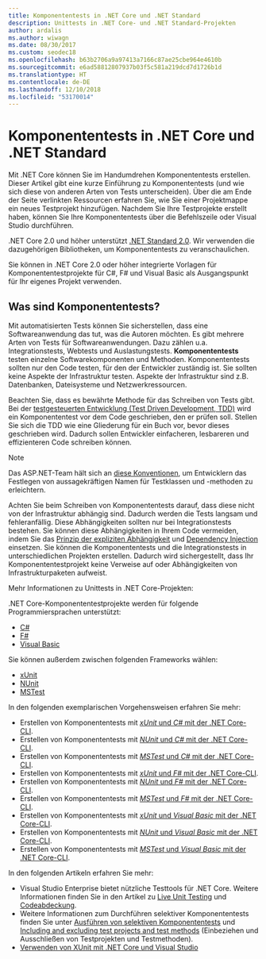 ```yaml
---
title: Komponententests in .NET Core und .NET Standard
description: Unittests in .NET Core- und .NET Standard-Projekten
author: ardalis
ms.author: wiwagn
ms.date: 08/30/2017
ms.custom: seodec18
ms.openlocfilehash: b63b2706a9a97413a7166c87ae25cbe964e4610b
ms.sourcegitcommit: e6ad58812807937b03f5c581a219dcd7d1726b1d
ms.translationtype: HT
ms.contentlocale: de-DE
ms.lasthandoff: 12/10/2018
ms.locfileid: "53170014"
---
```

# <a name="unit-testing-in-net-core-and-net-standard"></a>Komponententests in .NET Core und .NET Standard

Mit .NET Core können Sie im Handumdrehen Komponententests erstellen. Dieser Artikel gibt eine kurze Einführung zu Komponententests (und wie sich diese von anderen Arten von Tests unterscheiden). Über die am Ende der Seite verlinkten Ressourcen erfahren Sie, wie Sie einer Projektmappe ein neues Testprojekt hinzufügen. Nachdem Sie Ihre Testprojekte erstellt haben, können Sie Ihre Komponententests über die Befehlszeile oder Visual Studio durchführen.

.NET Core 2.0 und höher unterstützt [.NET Standard 2.0](../../standard/net-standard.md). Wir verwenden die dazugehörigen Bibliotheken, um Komponententests zu veranschaulichen.

Sie können in .NET Core 2.0 oder höher integrierte Vorlagen für Komponententestprojekte für C#, F# und Visual Basic als Ausgangspunkt für Ihr eigenes Projekt verwenden.

## <a name="what-are-unit-tests"></a>Was sind Komponententests?

Mit automatisierten Tests können Sie sicherstellen, dass eine Softwareanwendung das tut, was die Autoren möchten. Es gibt mehrere Arten von Tests für Softwareanwendungen. Dazu zählen u.a. Integrationstests, Webtests und Auslastungstests. **Komponententests** testen einzelne Softwarekomponenten und Methoden. Komponententests sollten nur den Code testen, für den der Entwickler zuständig ist. Sie sollten keine Aspekte der Infrastruktur testen. Aspekte der Infrastruktur sind z.B. Datenbanken, Dateisysteme und Netzwerkressourcen. 

Beachten Sie, dass es bewährte Methode für das Schreiben von Tests gibt. Bei der [testgesteuerten Entwicklung (Test Driven Development, TDD)](https://deviq.com/test-driven-development/) wird ein Komponententest vor dem Code geschrieben, den er prüfen soll. Stellen Sie sich die TDD wie eine Gliederung für ein Buch vor, bevor dieses geschrieben wird. Dadurch sollen Entwickler einfacheren, lesbareren und effizienteren Code schreiben können. 

> [!NOTE]
> Das ASP.NET-Team hält sich an [diese Konventionen](https://github.com/aspnet/Home/wiki/Engineering-guidelines#unit-tests-and-functional-tests), um Entwicklern das Festlegen von aussagekräftigen Namen für Testklassen und -methoden zu erleichtern.

Achten Sie beim Schreiben von Komponententests darauf, dass diese nicht von der Infrastruktur abhängig sind. Dadurch werden die Tests langsam und fehleranfällig. Diese Abhängigkeiten sollten nur bei Integrationstests bestehen. Sie können diese Abhängigkeiten in Ihrem Code vermeiden, indem Sie das [Prinzip der expliziten Abhängigkeit](https://deviq.com/explicit-dependencies-principle/) und [Dependency Injection](/aspnet/core/fundamentals/dependency-injection) einsetzen. Sie können die Komponententests und die Integrationstests in unterschiedlichen Projekten erstellen. Dadurch wird sichergestellt, dass Ihr Komponententestprojekt keine Verweise auf oder Abhängigkeiten von Infrastrukturpaketen aufweist.

Mehr Informationen zu Unittests in .NET Core-Projekten:

.NET Core-Komponententestprojekte werden für folgende Programmiersprachen unterstützt:
* [C#](../../csharp/index.md)
* [F#](../../fsharp/index.md)
* [Visual Basic](../../visual-basic/index.md) 

Sie können außerdem zwischen folgenden Frameworks wählen:
* [xUnit](https://xunit.github.io) 
* [NUnit](https://nunit.org)
* [MSTest](https://github.com/Microsoft/vstest-docs)

In den folgenden exemplarischen Vorgehensweisen erfahren Sie mehr:

* Erstellen von Komponententests mit [*xUnit* und *C#* mit der .NET Core-CLI](unit-testing-with-dotnet-test.md).
* Erstellen von Komponententests mit [*NUnit* und *C#* mit der .NET Core-CLI](unit-testing-with-nunit.md).
* Erstellen von Komponententests mit [*MSTest* und *C#* mit der .NET Core-CLI](unit-testing-with-mstest.md).
* Erstellen von Komponententests mit [*xUnit* und *F#* mit der .NET Core-CLI](unit-testing-fsharp-with-dotnet-test.md).
* Erstellen von Komponententests mit [*NUnit* und *F#* mit der .NET Core-CLI](unit-testing-fsharp-with-nunit.md).
* Erstellen von Komponententests mit [*MSTest* und *F#* mit der .NET Core-CLI](unit-testing-fsharp-with-mstest.md).
* Erstellen von Komponententests mit [*xUnit* und *Visual Basic* mit der .NET Core-CLI](unit-testing-visual-basic-with-dotnet-test.md).
* Erstellen von Komponententests mit [*NUnit* und *Visual Basic* mit der .NET Core-CLI](unit-testing-visual-basic-with-nunit.md).
* Erstellen von Komponententests mit [*MSTest* und *Visual Basic* mit der .NET Core-CLI](unit-testing-visual-basic-with-mstest.md).

In den folgenden Artikeln erfahren Sie mehr:

* Visual Studio Enterprise bietet nützliche Testtools für .NET Core. Weitere Informationen finden Sie in den Artikel zu [Live Unit Testing](/visualstudio/test/live-unit-testing) und [Codeabdeckung](https://github.com/Microsoft/vstest-docs/blob/master/docs/analyze.md#working-with-code-coverage).
* Weitere Informationen zum Durchführen selektiver Komponententests finden Sie unter [Ausführen von selektiven Komponententests](selective-unit-tests.md) und [Including and excluding test projects and test methods](/visualstudio/test/live-unit-testing#include-and-exclude-test-projects-and-test-methods) (Einbeziehen und Ausschließen von Testprojekten und Testmethoden).
* [Verwenden von XUnit mit .NET Core und Visual Studio](https://xunit.github.io/docs/getting-started-dotnet-core.html)
